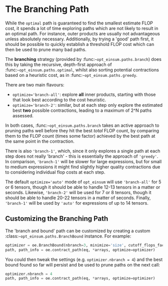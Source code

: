 # The Branching Path

While the `optimal` path is guaranteed to find the smallest estimate FLOP
cost, it spends a lot of time exploring paths which are not likely to result in
an optimal path. For instance, outer products are usually not advantageous
unless absolutely necessary. Additionally, by trying a 'good' path first, it
should be possible to quickly establish a threshold FLOP cost which can then be
used to prune many bad paths.

The **branching** strategy (provided by :func:`~opt_einsum.paths.branch`) does
this by taking the recursive, depth-first approach of
:func:`~opt_einsum.paths.optimal`, whilst also sorting potential contractions
based on a heuristic cost, as in :func:`~opt_einsum.paths.greedy`.

There are two main flavours:

- `optimize='branch-all'`: explore **all** inner products, starting with
  those that look best according to the cost heuristic.
- `optimize='branch-2'`: similar, but at each step only explore the
  estimated best **two** possible contractions, leading to a maximum of
  2^N paths assessed.

In both cases, :func:`~opt_einsum.paths.branch` takes an active approach to
pruning paths well before they hit the best *total* FLOP count, by comparing
them to the FLOP count (times some factor) achieved by the best path at the
same point in the contraction.

There is also `'branch-1'`, which, since it only explores a single path at
each step does not really 'branch' - this is essentially the approach of
`'greedy'`.
In comparison, `'branch-1'` will be slower for large expressions, but for
small to medium expressions it might find slightly higher quality contractions
due to considering individual flop costs at each step.

The default `optimize='auto'` mode of `opt_einsum` will use
`'branch-all'` for 5 or 6 tensors, though it should be able to handle
12-13 tensors in a matter or seconds. Likewise, `'branch-2'` will be used for
7 or 8 tensors, though it should be able to handle 20-22 tensors in a matter of
seconds. Finally, `'branch-1'` will be used by `'auto'` for expressions of
up to 14 tensors.


Customizing the Branching Path
------------------------------

The 'branch and bound' path can be customized by creating a custom
:class:`~opt_einsum.paths.BranchBound` instance. For example:

```python
optimizer = oe.BranchBound(nbranch=3, minimize='size', cutoff_flops_factor=None)
path, path_info = oe.contract_path(eq, *arrays, optimize=optimizer)
```

You could then tweak the settings (e.g. `optimizer.nbranch = 4`) and the best
bound found so far will persist and be used to prune paths on the next call:

```python
optimizer.nbranch = 4
path, path_info = oe.contract_path(eq, *arrays, optimize=optimizer)
```
